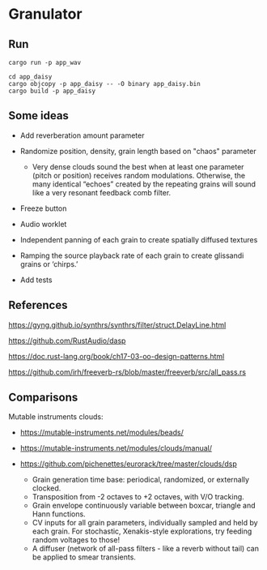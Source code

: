 # Granulator

## Run

```
cargo run -p app_wav

cd app_daisy
cargo objcopy -p app_daisy -- -O binary app_daisy.bin
cargo build -p app_daisy
```

## Some ideas

- Add reverberation amount parameter
- Randomize position, density, grain length based on "chaos" parameter

  - Very dense clouds sound the best when at least one parameter (pitch or position) receives random modulations. Otherwise, the many identical “echoes” created by the repeating grains will sound like a very resonant feedback comb filter.

- Freeze button
- Audio worklet
- Independent panning of each grain to create spatially diffused textures
- Ramping the source playback rate of each grain to create glissandi grains or ‘chirps.’
- Add tests

## References

https://gyng.github.io/synthrs/synthrs/filter/struct.DelayLine.html

https://github.com/RustAudio/dasp

https://doc.rust-lang.org/book/ch17-03-oo-design-patterns.html

https://github.com/irh/freeverb-rs/blob/master/freeverb/src/all_pass.rs

## Comparisons

Mutable instruments clouds:

- https://mutable-instruments.net/modules/beads/
- https://mutable-instruments.net/modules/clouds/manual/
- https://github.com/pichenettes/eurorack/tree/master/clouds/dsp

  - Grain generation time base: periodical, randomized, or externally clocked.
  - Transposition from -2 octaves to +2 octaves, with V/O tracking.
  - Grain envelope continuously variable between boxcar, triangle and Hann functions.
  - CV inputs for all grain parameters, individually sampled and held by each grain. For stochastic, Xenakis-style explorations, try feeding random voltages to those!
  - A diffuser (network of all-pass filters - like a reverb without tail) can be applied to smear transients.
